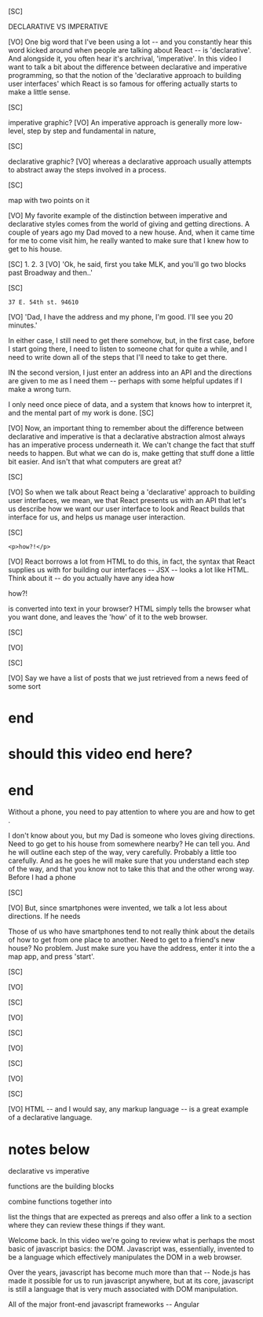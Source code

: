 [SC]

DECLARATIVE VS IMPERATIVE

[VO]
One big word that I've been using a lot -- and you constantly hear this word kicked around when people are talking about React -- is 'declarative'. And alongside it, you often hear it's archrival, 'imperative'. In this video I want to talk a bit about the difference between declarative and imperative programming, so that the notion of the 'declarative approach to building user interfaces' which React is so famous for offering actually starts to make a little sense.

[SC]

imperative graphic?
[VO]
An imperative approach is generally more low-level, step by step and fundamental in nature,

[SC]

declarative graphic?
[VO]
whereas a declarative approach usually attempts to abstract away the steps involved in a process.

[SC]

<!-- smartphone < - > map -->

map with two points on it

[VO]
My favorite example of the distinction between imperative and declarative styles comes from the world of giving and getting directions. A couple of years ago my Dad moved to a new house. And, when it came time for me to come visit him, he really wanted to make sure that I knew how to get to his house.

[SC] 1. 2.
3
[VO]
'Ok, he said, first you take MLK, and you'll go two blocks past Broadway and then..'

[SC]

    37 E. 54th st. 94610

[VO]
'Dad, I have the address and my phone, I'm good. I'll see you 20 minutes.'

In either case, I still need to get there somehow, but, in the first case, before I start going there, I need to listen to someone chat for quite a while, and I need to write down all of the steps that I'll need to take to get there.

IN the second version, I just enter an address into an API and the directions are given to me as I need them -- perhaps with some helpful updates if I make a wrong turn.

I only need once piece of data, and a system that knows how to interpret it, and the mental part of my work is done.
[SC]

[VO]
Now, an important thing to remember about the difference between declarative and imperative is that a declarative abstraction almost always has an imperative process underneath it. We can't change the fact that stuff needs to happen. But what we can do is, make getting that stuff done a little bit easier. And isn't that what computers are great at?

[SC]

[VO]
So when we talk about React being a 'declarative' approach to building user interfaces, we mean, we that React presents us with an API that let's us describe how we want our user interface to look and React builds that interface for us, and helps us manage user interaction.

[SC]

    <p>how?!</p>

[VO]
React borrows a lot from HTML to do this, in fact, the syntax that React supplies us with for building our interfaces -- JSX -- looks a lot like HTML. Think about it -- do you actually have any idea how <p>how?!</p> is converted into text in your browser? HTML simply tells the browser what you want done, and leaves the 'how' of it to the web browser.

[SC]

[VO]

[SC]

[VO]
Say we have a list of posts that we just retrieved from a news feed of some sort

# end

# should this video end here?

# end

Without a phone, you need to pay attention to where you are and how to get .

I don't know about you, but my Dad is someone who loves giving directions. Need to go get to his house from somewhere nearby? He can tell you. And he will outline each step of the way, very carefully. Probably a little too carefully. And as he goes he will make sure that you understand each step of the way, and that you know not to take this that and the other wrong way. Before I had a phone

[SC]

[VO]
But, since smartphones were invented, we talk a lot less about directions. If he needs

Those of us who have smartphones tend to not really think about the details of how to get from one place to another. Need to get to a friend's new house? No problem. Just make sure you have the address, enter it into the a map app, and press 'start'.

[SC]

[VO]

[SC]

[VO]

[SC]

[VO]

[SC]

[VO]

[SC]

[VO]
HTML -- and I would say, any markup language -- is a great example of a declarative language.

# notes below

declarative vs imperative

functions are the building blocks

combine functions together into

list the things that are expected as prereqs and also offer a link to a section where they can review these things if they want.

Welcome back. In this video we're going to review what is perhaps the most basic of javascript basics: the DOM. Javascript was, essentially, invented to be a language which effectively manipulates the DOM in a web browser.

Over the years, javascript has become much more than that -- Node.js has made it possible for us to run javascript anywhere, but at its core, javascript is still a language that is very much associated with DOM manipulation.

All of the major front-end javascript frameworks -- Angular
